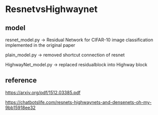 # ResnetvsHighwaynet


## model
resnet_model.py -> Residual Network for CIFAR-10 image classification implemented in the original paper 

plain_model.py   -> removed shortcut connection of resnet

HighwayNet_model.py -> replaced residualblock into Highway block 


## reference 
https://arxiv.org/pdf/1512.03385.pdf

https://chatbotslife.com/resnets-highwaynets-and-densenets-oh-my-9bb15918ee32